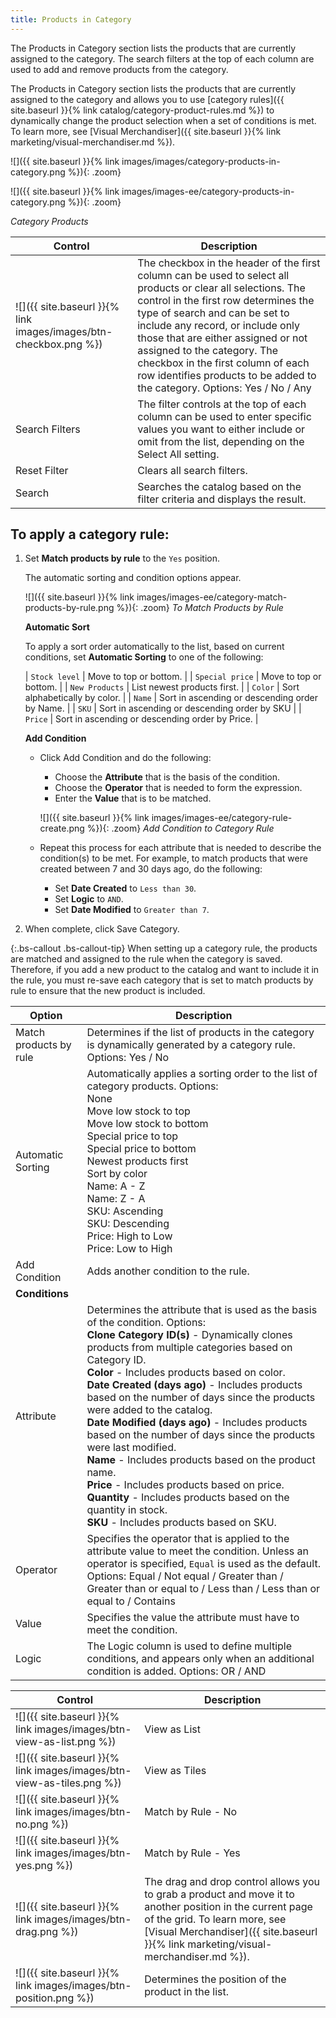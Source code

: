 ```yaml
---
title: Products in Category
---
```


<!--{% if "Default.CE Only" contains site.edition %}-->
The Products in Category section lists the products that are currently assigned to the category. The search filters at the top of each column are used to add and remove products from the category.
<!--{% endif %}-->
<!--{% if "Default.EE-B2B" contains site.edition %}-->
The Products in Category section lists the products that are currently assigned to the category and allows you to use [category rules]({{ site.baseurl }}{% link catalog/category-product-rules.md %}) to dynamically change the product selection when a set of conditions is met. To learn more, see [Visual Merchandiser]({{ site.baseurl }}{% link marketing/visual-merchandiser.md %}).
<!--{% endif %}-->

<!--{% if "Default.CE Only" contains site.edition %}-->
![]({{ site.baseurl }}{% link images/images/category-products-in-category.png %}){: .zoom}
<!--{% endif %}-->
<!--{% if "Default.EE-B2B" contains site.edition %}-->
![]({{ site.baseurl }}{% link images/images-ee/category-products-in-category.png %}){: .zoom}
<!--{% endif %}-->
_Category Products_

<!--{% if "Default.CE Only" contains site.edition %}-->
| Control  | Description  |
|----------|--------------|
| ![]({{ site.baseurl }}{% link images/images/btn-checkbox.png %}) | The checkbox in the header of the first column can be used to select all products or clear all selections. The control in the first row determines the type of search and can be set to include any record, or include only those that are either assigned or not assigned to the category. The checkbox in the first column of each row identifies products to be added to the category. Options: Yes / No / Any |
| Search Filters | The filter controls at the top of each column can be used to enter specific values you want to either include or omit from the list, depending on the Select All setting. |
| Reset Filter | Clears all search filters. |
| Search | Searches the catalog based on the filter criteria and displays the result. |
<!--{% endif %}-->
<!--{% if "Default.EE-B2B" contains site.edition %}-->
## To apply a category rule:

1. Set **Match products by rule** to the `Yes` position.

   The automatic sorting and condition options appear.

   ![]({{ site.baseurl }}{% link images/images-ee/category-match-products-by-rule.png %}){: .zoom}
   _To Match Products by Rule_

   **Automatic Sort**

   To apply a sort order automatically to the list, based on current conditions, set **Automatic Sorting** to one of the following:

   | `Stock level` | Move to top or bottom. |
   | `Special price` | Move to top or bottom. |
   | `New Products` | List newest products first. |
   | `Color` | Sort alphabetically by color. |
   | `Name` | Sort in ascending or descending order by Name. |
   | `SKU` | Sort in ascending or descending order by SKU |
   | `Price` | Sort in ascending or descending order by Price. |

   **Add Condition**

   - Click <span class="btn">Add Condition</span> and do the following:

      - Choose the **Attribute** that is the basis of the condition.
      - Choose the **Operator** that is needed to form the expression.
      - Enter the **Value** that is to be matched.

      ![]({{ site.baseurl }}{% link images/images-ee/category-rule-create.png %}){: .zoom}
      _Add Condition to Category Rule_

   - Repeat this process for each attribute that is needed to describe the condition(s) to be met. For example, to match products that were created between 7 and 30 days ago, do the following:

      - Set **Date Created** to `Less than 30`.
      - Set **Logic** to `AND`.
      - Set **Date Modified** to `Greater than 7`.

1. When complete, click <span class="btn">Save Category</span>.

{:.bs-callout .bs-callout-tip}
When setting up a category rule, the products are matched and assigned to the rule when the category is saved. Therefore, if you add a new product to the catalog and want to include it in the rule, you must re-save each category that is set to match products by rule to ensure that the new product is included.

|Option|Description|
|--- |--- |
|Match products by rule|Determines if the list of products in the category is dynamically generated by a category rule. Options: Yes / No|
|Automatic Sorting|Automatically applies a sorting order to the list of category products. Options: <br/>None<br/>Move low stock to top<br/>Move low stock to bottom<br/>Special price to top<br/>Special price to bottom<br/>Newest products first<br/>Sort by color<br/>Name: A - Z<br/>Name: Z - A<br/>SKU: Ascending<br/>SKU: Descending<br/>Price: High to Low<br/>Price: Low to High|
|Add Condition|Adds another condition to the rule.|
|**Conditions**||
|Attribute|Determines the attribute that is used as the basis of the condition. Options: <br/>**Clone Category ID(s)** - Dynamically clones products from multiple categories based on Category ID. <br/>**Color** - Includes products based on color. <br/>**Date Created (days ago)** - Includes products based on the number of days since the products were added to the catalog. <br/>**Date Modified (days ago)** - Includes products based on the number of days since the products were last modified. <br/>**Name** - Includes products based on the product name. <br/>**Price** - Includes products based on price. <br/>**Quantity** - Includes products based on the quantity in stock. <br/>**SKU** - Includes products based on SKU.|
|Operator|Specifies the operator that is applied to the attribute value to meet the condition. Unless an operator is specified, `Equal` is used as the default. Options: Equal / Not equal / Greater than / Greater than or equal to / Less than / Less than or equal to / Contains|
|Value|Specifies the value  the attribute must have to meet the condition.|
|Logic|The Logic column is used to define multiple conditions, and appears only when an additional condition is added. Options: OR / AND|

| Control  | Description  |
|----------|--------------|
| ![]({{ site.baseurl }}{% link images/images/btn-view-as-list.png %}) | View as List |
| ![]({{ site.baseurl }}{% link images/images/btn-view-as-tiles.png %}) | View as Tiles |
| ![]({{ site.baseurl }}{% link images/images/btn-no.png %}) | Match by Rule - No|
|![]({{ site.baseurl }}{% link images/images/btn-yes.png %}) | Match by Rule - Yes|
| ![]({{ site.baseurl }}{% link images/images/btn-drag.png %}) | The drag and drop control allows you to grab a product and move it to another position in the current page of the grid. To learn more, see [Visual Merchandiser]({{ site.baseurl }}{% link marketing/visual-merchandiser.md %}). |
| ![]({{ site.baseurl }}{% link images/images/btn-position.png %}) | Determines the position of the product in the list. |

<!--{% endif %}-->